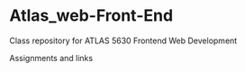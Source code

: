 # Atlas_web-Front-End
Class repository for ATLAS 5630 Frontend Web Development

Assignments and links
